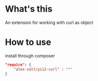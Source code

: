 # What's this
An extension for working with curl as object
# How to use
install through composer
```json
"require": {
    "alex-salt/yii2-curl" : "*"
}
```
